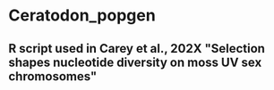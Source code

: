 # Ceratodon_popgen
## R script used in Carey et al., 202X "Selection shapes nucleotide diversity on moss UV sex chromosomes"
